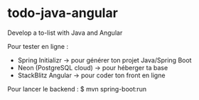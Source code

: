 # todo-java-angular
Develop a to-list with Java and Angular


Pour tester en ligne :

  - Spring Initializr → pour générer ton projet Java/Spring Boot
  - Neon (PostgreSQL cloud) → pour héberger ta base
  - StackBlitz Angular → pour coder ton front en ligne

Pour lancer le backend : $ mvn spring-boot:run
